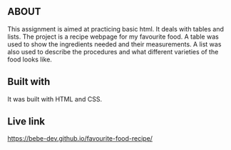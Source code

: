 ## ABOUT
This assignment is aimed at practicing basic html. It deals with tables and lists.
The project is a recipe webpage for my favourite food. A table was used to show the ingredients needed and their measurements. A list was also used to describe the procedures and what different varieties of the food looks like.
## Built with
It was built with HTML and CSS.
## Live link
https://bebe-dev.github.io/favourite-food-recipe/